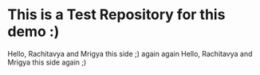 # This is a Test Repository for this demo :)
Hello, Rachitavya and Mrigya this side ;)
again
again
Hello, Rachitavya and Mrigya this side again ;)
